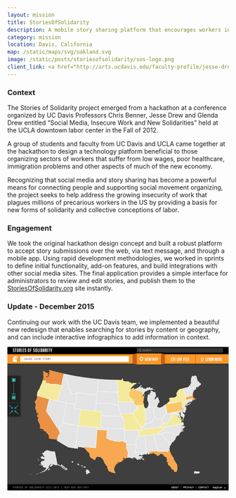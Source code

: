 ```yaml
---
layout: mission
title: StoriesOfSolidarity
description: A mobile story sharing platform that encourages workers in the low-wage, precarious workforce to build new forms of solidarity
category: mission
location: Davis, California
map: /static/maps/svg/oakland.svg
image: /static/posts/storiesofsolidarity/sos-logo.png
client_link: <a href="http://arts.ucdavis.edu/faculty-profile/jesse-drew"><img src="/static/clients/ucdavis-cinema-digital-media.png" alt="UC Davis - Cinema and Digital Media Program"></a>
---
```


### Context ###

The Stories of Solidarity project emerged from a hackathon at a conference organized by UC Davis Professors Chris Benner, Jesse Drew and Glenda Drew entitled “Social Media, Insecure Work and New Solidarities” held at the UCLA downtown labor center in the Fall of 2012.

A group of students and faculty from UC Davis and UCLA came together at the hackathon to design a technology platform beneficial to those organizing sectors of workers that suffer from low wages, poor healthcare, immigration problems and other aspects of much of the new economy.

Recognizing that social media and story sharing has become a powerful means for connecting people and supporting social movement organizing, the project seeks to help address the growing insecurity of work that plagues millions of precarious workers in the US by providing a basis for new forms of solidarity and collective conceptions of labor.

### Engagement ###

We took the original hackathon design concept and built a robust platform to accept story submissions over the web, via text message, and through a mobile app. Using rapid development methodologies, we worked in sprints to define initial functionality, add-on features, and build integrations with other social media sites. The final application provides a simple interface for administrators to review and edit stories, and publish them to the [StoriesOfSolidarity.org](https://www.StoriesOfSolidarity.org/) site instantly.

### Update - December 2015 ###

Continuing our work with the UC Davis team, we implemented a beautiful new redesign that enables searching for stories by content or geography, and can include interactive infographics to add information in context.

<div class="inline two-third center"><img src="/static/posts/storiesofsolidarity/map-redesign.png"></div>
